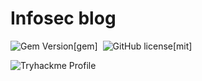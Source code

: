 # Infosec blog

![Gem Version](https://img.shields.io/gem/v/jekyll-theme-chirpy)[gem]&nbsp;
![GitHub license](https://img.shields.io/github/license/cotes2020/chirpy-starter.svg?color=blue)[mit]&nbsp;

![Tryhackme Profile](https://tryhackme-badges.s3.amazonaws.com/vu1n.png?0)
